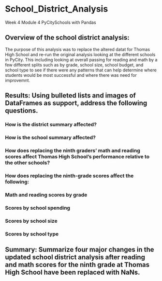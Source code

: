 # School_District_Analysis
Week 4 Module 4 PyCitySchools with Pandas

## Overview of the school district analysis:
The purpose of this analysis was to replace the altered datat for Thomas High School and re-run the original analysis looking at the different schools in PyCity. This including looking at overall passing for reading and math by a few different splits such as by grade, school size, school budget, and school type to see if there were any patterns that can help determine where students would be most successful and where there was need for improvemnt. 

## Results: Using bulleted lists and images of DataFrames as support, address the following questions.

### How is the district summary affected?
### How is the school summary affected?
### How does replacing the ninth graders’ math and reading scores affect Thomas High School’s performance relative to the other schools?
### How does replacing the ninth-grade scores affect the following:
### Math and reading scores by grade
### Scores by school spending
### Scores by school size
### Scores by school type

## Summary: Summarize four major changes in the updated school district analysis after reading and math scores for the ninth grade at Thomas High School have been replaced with NaNs.

